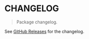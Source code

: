 # CHANGELOG

> Package changelog.

See [GitHub Releases](https://github.com/stdlib-js/process-read-stdin/releases) for the changelog.
